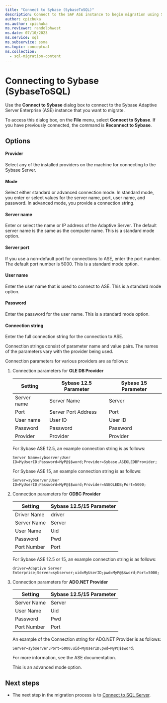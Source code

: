 ```yaml
---
title: "Connect to Sybase (SybaseToSQL)"
description: Connect to the SAP ASE instance to begin migration using SSMA for Sybase (SAP ASE). Use the Connect to Sybase dialog box.
author: cpichuka
ms.author: cpichuka
ms.reviewer: randolphwest
ms.date: 07/10/2023
ms.service: sql
ms.subservice: ssma
ms.topic: conceptual
ms.collection:
  - sql-migration-content
---
```

# Connecting to Sybase (SybaseToSQL)

Use the **Connect to Sybase** dialog box to connect to the Sybase Adaptive Server Enterprise (ASE) instance that you want to migrate.

To access this dialog box, on the **File** menu, select **Connect to Sybase**. If you have previously connected, the command is **Reconnect to Sybase**.

## Options

#### Provider

Select any of the installed providers on the machine for connecting to the Sybase Server.

#### Mode

Select either standard or advanced connection mode. In standard mode, you enter or select values for the server name, port, user name, and password. In advanced mode, you provide a connection string.

#### Server name

Enter or select the name or IP address of the Adaptive Server. The default server name is the same as the computer name. This is a standard mode option.

#### Server port

If you use a non-default port for connections to ASE, enter the port number. The default port number is 5000. This is a standard mode option.

#### User name

Enter the user name that is used to connect to ASE. This is a standard mode option.

#### Password

Enter the password for the user name. This is a standard mode option.

#### Connection string

Enter the full connection string for the connection to ASE.

Connection strings consist of parameter name and value pairs. The names of the parameters vary with the provider being used.

Connection parameters for various providers are as follows:

1. Connection parameters for **OLE DB Provider**

   | Setting | Sybase 12.5 Parameter | Sybase 15 Parameter |
   | --- | --- | --- |
   | Server name | Server Name | Server |
   | Port | Server Port Address | Port |
   | User name | User ID | User ID |
   | Password | Password | Password |
   | Provider | Provider | Provider |

   For Sybase ASE 12.5, an example connection string is as follows:

   `Server Name=sybserver;User ID=MyUserID;Password=MyP@$$word;Provider=Sybase.ASEOLEDBProvider;`

   For Sybase ASE 15, an example connection string is as follows:

   `Server=sybserver;User ID=MyUserID;Password=MyP@$$word;Provider=ASEOLEDB;Port=5000;`

1. Connection parameters for **ODBC Provider**

   | Setting | Sybase 12.5/15 Parameter |
   | --- | --- |
   | Driver Name | driver |
   | Server Name | Server |
   | User Name | Uid |
   | Password | Pwd |
   | Port Number | Port |

   For Sybase ASE 12.5 or 15, an example connection string is as follows:

   `driver=Adaptive Server Enterprise;Server=sybserver;uid=MyUserID;pwd=MyP@$$word;Port=5000;`

1. Connection parameters for **ADO.NET Provider**

   | Setting | Sybase 12.5/15 Parameter |
   | --- | --- |
   | Server Name | Server |
   | User Name | Uid |
   | Password | Pwd |
   | Port Number | Port |

   An example of the Connection string for ADO.NET Provider is as follows:

   `Server=sybserver;Port=5000;uid=MyUserID;pwd=MyP@$$word;`

   For more information, see the ASE documentation.

   This is an advanced mode option.

## Next steps

- The next step in the migration process is to [Connect to SQL Server](connect-to-sql-server-sybasetosql.md).
